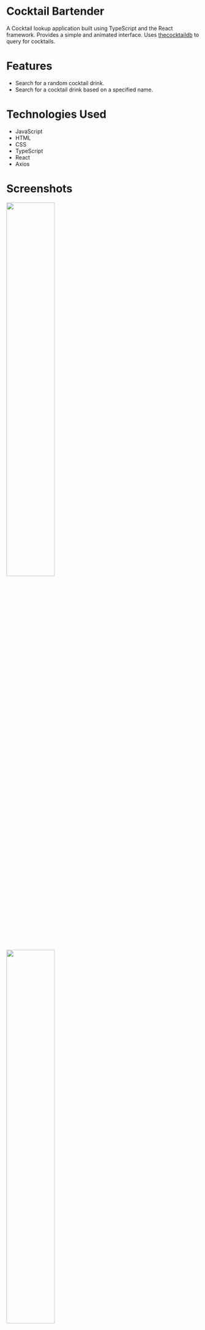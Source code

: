 # Cocktail Bartender

A Cocktail lookup application built using TypeScript and the React framework. Provides a simple and animated interface. Uses [thecocktaildb](https://www.thecocktaildb.com/api.php) to query for cocktails.

# Features

-   Search for a random cocktail drink.
-   Search for a cocktail drink based on a specified name.

# Technologies Used

-   JavaScript
-   HTML
-   CSS
-   TypeScript
-   React
-   Axios

# Screenshots

<img src="https://i.imgur.com/rQXgltM.jpeg" width="50%"></img>
<img src="https://i.imgur.com/Ye6Cyf3.jpeg" width="50%"></img>

Landing Page and content section. [Animation Link](https://i.imgur.com/rLXK54G.gif)

<img src="https://i.imgur.com/A1JPRHS.jpeg"></img>

Retrieving a random drink. [Animation Link](https://i.imgur.com/fCeUPW2.gif)

<img src="https://i.imgur.com/BqeMaJl.jpeg"></img>
Searching for a drink. [Animation Link](https://i.imgur.com/cUp33vE.gif)

<img src="https://i.imgur.com/ctDA07C.jpeg"></img>
Switching through carousel. [Animation Link](https://i.imgur.com/aFls3cF.gif)

# Code Samples

<figure>
<img src="https://i.imgur.com/Z7lcNPw.png"></img>
<figcaption>Fetching a random drink in the RandomComponent.</figcaption>
</figure>

<figure>
<img src="https://i.imgur.com/6tRf0EI.png"></img>
<figcaption>Handle form submission and quering for a drink.</figcaption>
</figure>

<figure>
<img src="https://i.imgur.com/kiWqhoz.png"></img>
<figcaption>DrinkCarousel component.</figcaption>
</figure>
